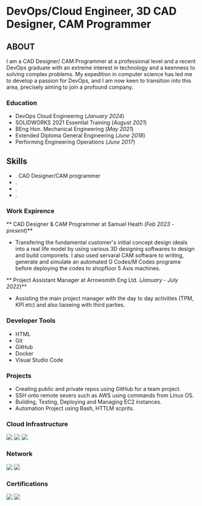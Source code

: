 # DevOps/Cloud Engineer, 3D CAD Designer, CAM Programmer

## ABOUT
I am a CAD Designer/ CAM Programmer at a professional level and a recent DevOps graduate with an extreme interest in technology and a keenness to solving complex problems. My expedition in computer science has led me to develop a passion for DevOps, and I am now keen to transition into this area, precisely aiming to join a profound company. 

### Education
- DevOps Cloud Engineering (_January 2024_)
- SOLIDWORKS 2021 Essential Training (_August 2021_)
- BEng Hon. Mechanical Engineering (_May 2021_) 
- Extended Diploma General Engineering (_June 2018_) 
- Performing Engineering Operations (_June 2017_)

## Skills
- . CAD Designer/CAM programmer
- . 
- .
- .

### Work Expirence 
** CAD Designer & CAM Programmer at Samuel Heath (_Feb 2023 - present_)**
- Transfering the fundamental customer's initial concept design ideals into a real life model by using various 3D designing softwares to design and build componets. I also used servaral CAM software to writing, generate and simulate an automated G Codes/M Codes programe before deploying the codes to shopfloor 5 Axis machines.

** Project Assistant Manager at Arrowsmith Eng Ltd. (_January - July 2022_)** 
- Assisting the main project manager with the day to day activities (TPM, KPI etc) and also liaiseing with third parties.

### Developer Tools
- HTML
- Git
- GitHub
- Docker
- Visual Studio Code

### Projects
- Creating public and private repos using GitHub for a team project.
- SSH onto remote severs such as AWS using commands from Linux OS.
- Building, Testing, Deploying and Managing EC2 instances.
- Automation Project using Bash, HTTLM scprits.

### Cloud Infrastructure
<div>
    <a href="https://aws.amazon.com/"><img src="https://img.shields.io/badge/-Amazon_AWS-FF9900?&style=for-the-badge&logo=Amazon%20AWS&logoColor=white" /></a>  
    <a href="https://www.terraform.io/"><img src="https://img.shields.io/badge/-Terraform-623CE4?&style=for-the-badge&logo=Terraform&logoColor=white" /></a>
    <a href="https://aws.amazon.com/cloudformation/"><img src="https://img.shields.io/badge/-AWS_CloudFormation-232F3E?&style=for-the-badge&logo=Amazon%20AWS&logoColor=white" /></a>
</div>

### Network
<div>
   <a href="https://www.linux.org"><img src="https://img.shields.io/badge/-Linux-007ACC?&style=for-the-badge&logo=Linux&logoColor=white" /></a>
   <a href="https://www.microsoft.com/en-us/windows-server"><img src="https://img.shields.io/badge/-Microsoft_Windows_Servers-007ACC?&style=for-the-badge&logo=Microsoft&logoColor=white" /></a>

</div>


### Certifications 
<div>
<a href="https://solidcam.com/imachining/imachining-overview"><img src="https://img.shields.io/badge/-SolidCAM-007ACC?&style=for-the-badge&logo=Solidworks&logoColor=white" /></a>    
   <a href="https://lordecsacademy.com"><img src="https://img.shields.io/badge/-Lordecs_Academy-007ACC?&style=for-the-badge&logo=Google%20Classroom&logoColor=white" /></a>

</div>
